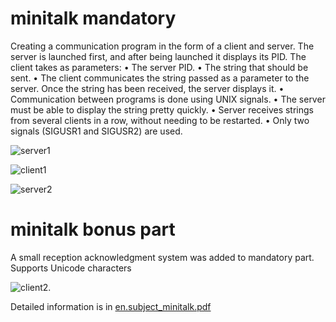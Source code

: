 # minitalk mandatory

Creating a communication program in the form of a client and server.
The server is launched first, and after being launched it displays its PID.
The client takes as parameters:
• The server PID.
• The string that should be sent.
• The client communicates the string passed as a parameter to the server. Once the string has been received, the server displays it.
• Communication between programs is done using UNIX signals.
• The server must be able to display the string pretty quickly.
• Server receives strings from several clients in a row, without needing to be restarted.
• Only two signals (SIGUSR1 and SIGUSR2) are used.

![server1](https://user-images.githubusercontent.com/83021442/125605557-292d29fb-b043-40db-9bea-06f7b2f9c2b1.jpeg)

![client1](https://user-images.githubusercontent.com/83021442/125605623-f9c49fdd-9cc3-44d8-9564-a248aa040b32.jpeg)

![server2](https://user-images.githubusercontent.com/83021442/125605587-4e8dbabe-854e-40c7-9d85-fbf4f6972e68.jpeg)


# minitalk bonus part

A small reception acknowledgment system was added to mandatory part.
Supports Unicode characters

![client2](https://user-images.githubusercontent.com/83021442/125605636-157db784-e4aa-4830-b060-80a8011fe3aa.jpeg).  

Detailed information is in [en.subject_minitalk.pdf](https://github.com/lelle-asem/03_minitalk/blob/master/en.subject_minitalk.pdf)
